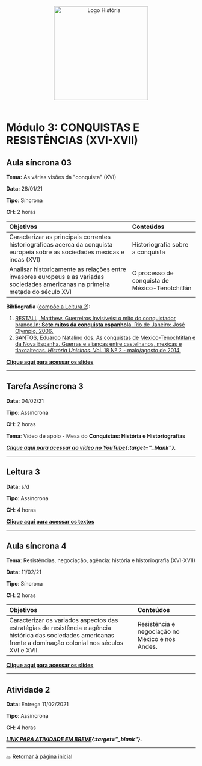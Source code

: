 <div align="center"><img src="imagens/../../imagens/LOGO-HISTÓRIA-BA-novo.png" width= "250" alt="Logo História" title="Logotipo do Curso de História, BA, UNILAB"/></div>

<br>

# Módulo 3: CONQUISTAS E RESISTÊNCIAS (XVI-XVII)

## Aula síncrona 03

**Tema:** As várias visões da "conquista" (XVI)

**Data:** 28/01/21

**Tipo**: Síncrona

**CH**: 2 horas

| Objetivos           | Conteúdos         |
|:--------------------|:------------------|
| Caracterizar as principais correntes historiográficas acerca da conquista europeia sobre as sociedades mexicas e incas (XVI) | Historiografia sobre a conquista |
| Analisar historicamente as relações entre invasores europeus e as variadas sociedades americanas na primeira metade do século XVI | O processo de conquista de México-Tenotchitlán |

**Bibliografia** ([compõe a Leitura 2](biblio3.md)):

1. [RESTALL, Matthew. Guerreiros Invisíveis: o mito do conquistador branco.In: **Sete mitos da conquista espanhola**. Rio de Janeiro: José Olympio, 2006.](../textos/mod_3/restall.pdf)
2. [SANTOS, Eduardo Natalino dos. As conquistas de México-Tenochtitlan e da Nova Espanha. Guerras e alianças entre castelhanos, mexicas e tlaxcaltecas. *História Unisinos*. Vol. 18 Nº 2 - maio/agosto de 2014.](../textos/mod_3/santos.pdf)

**[Clique aqui para acessar os slides](https://ericbrasiln.github.io/america_colonial_2020.1/#/13)**

***

## Tarefa Assíncrona 3

**Data:** 04/02/21

**Tipo**: Assíncrona

**CH**: 2 horas

**Tema**: Vídeo de apoio - Mesa do **Conquistas: História e Historiografias**

***[Clique aqui para acessar ao vídeo no YouTube](https://youtu.be/n58_W95F6xY?t=896){:target="_blank"}.***

***

## Leitura 3

**Data:** s/d

**Tipo**: Assíncrona

**CH**: 4 horas

**[Clique aqui para acessar os textos](biblio3.md)**

***

## Aula síncrona 4

**Tema**: Resistências, negociação, agência: história e historiografia (XVI-XVII)

**Data:** 11/02/21

**Tipo**: Síncrona

**CH**: 2 horas

| Objetivos           | Conteúdos         |
|:--------------------|:------------------|
| Caracterizar os variados aspectos das estratégias de resistência e agência histórica das sociedades americanas frente a dominação colonial nos séculos XVI e XVII. | Resistência e negociação no México e nos Andes. |

**[Clique aqui para acessar os slides](https://ericbrasiln.github.io/america_colonial_2020.1/#/13)**


***

## Atividade 2

**Data:** Entrega 11/02/2021

**Tipo**: Assíncrona

**CH**: 4 horas

***[LINK PARA ATIVIDADE EM BREVE](){:target="_blank"}.***

***
🔙️ [Retornar à página inicial](http://ericbrasiln.github.io/cclhm0057_ihl)